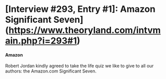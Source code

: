 # [Interview #293, Entry #1]: Amazon Significant Seven](https://www.theoryland.com/intvmain.php?i=293#1)

#### Amazon

Robert Jordan kindly agreed to take the life quiz we like to give to all our authors: the Amazon.com Significant Seven.

